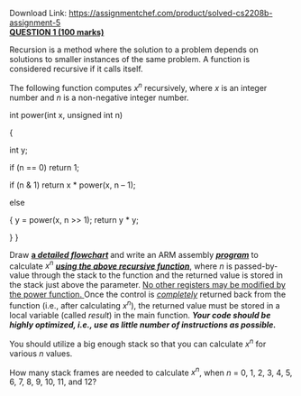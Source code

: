 Download Link: https://assignmentchef.com/product/solved-cs2208b-assignment-5
<br>
<strong><u>QUESTION 1 (100 marks)</u></strong>

Recursion is a method where the solution to a problem depends on solutions to smaller instances of the same problem. A function is considered recursive if it calls itself.

The following function computes <em>x<sup>n</sup></em> recursively, where <em>x</em> is an integer number and <em>n</em> is a non-negative integer number.

int power(int x, unsigned int n)

{

int y;




if (n == 0)       return 1;




if (n &amp; 1)        return x * power(x, n – 1);

else

{ y = power(x, n &gt;&gt; 1);      return y * y;

}  }

Draw <strong><u>a <em>detailed flowchart</em></u> </strong>and write an ARM assembly <strong><em><u>program</u></em></strong> to calculate <em>x<sup>n</sup></em> <strong><em><u>using the above recursive function</u></em></strong>, where <em>n</em> is passed-by-value through the stack to the function and the returned value is stored in the stack just above the parameter. <u>No other registers may be modified by the </u><u>power</u><u> function. </u>Once the control is <em><u>completely</u></em> returned back from the function (i.e., after calculating <em>x<sup>n</sup></em>), the returned value must be stored in a local variable (called <em>result</em>) in the main function. <strong><em>Your code should be highly optimized, i.e., use as little number of instructions as possible.</em></strong>

You should utilize a big enough stack so that you can calculate <em>x<sup>n</sup></em> for various <em>n</em> values.

How many stack frames are needed to calculate <em>x<sup>n</sup></em>, when <em>n</em> = 0, 1, 2, 3, 4, 5, 6, 7, 8, 9, 10, 11, and 12?


